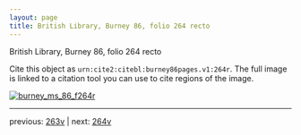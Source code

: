 ```yaml
---
layout: page
title: British Library, Burney 86, folio 264 recto
---
```


British Library, Burney 86, folio 264 recto

Cite this object as `urn:cite2:citebl:burney86pages.v1:264r`.  The full image is linked to a citation tool you can use to cite regions of the image.

[![burney_ms_86_f264r](http://www.homermultitext.org/iipsrv?IIIF=/project/homer/pyramidal/deepzoom/citebl/burney86imgs/v1/burney_ms_86_f264r.tif/full/800,/0/default.jpg)](http://www.homermultitext.org/ict2/?urn=urn:cite2:citebl:burney86imgs.v1:burney_ms_86_f264r) 

---

previous:  [263v](../263v/) | next: [264v](../264v/)
